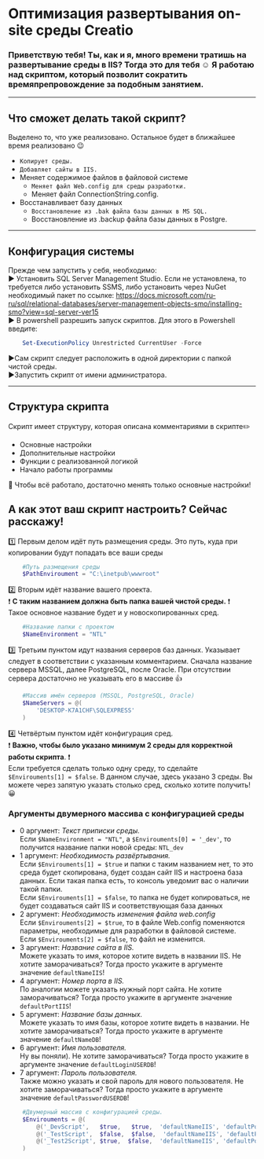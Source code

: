 # Оптимизация развертывания on-site среды Creatio

### Приветствую тебя! Ты, как и я, много времени тратишь на развертывание среды в IIS? Тогда это для тебя :relaxed: Я работаю над скриптом, который позволит сократить времяпрепровождение за подобным занятием. 
____
## Что сможет делать такой скрипт?
Выделено то, что уже реализовано. Остальное будет в ближайшее время реализовано :wink:
+ `Копирует среды.`
+ `Добавляет сайты в IIS.`
+ Меняет содержимое файлов в файловой системе
    + `Меняет файл Web.config для среды разработки.`
    + Меняет файл ConnectionString.config.
+ Восстанавливает базу данных
    + `Восстановление из .bak файла базы данных в MS SQL.`
    + Восстановление из .backup файла базы данных в Postgre.
____
## Конфигурация системы    
Прежде чем запустить у себя, необходимо:    
:arrow_forward: Установить SQL Server Management Studio. Если не установлена, то требуется либо установить SSMS, либо установить через NuGet необходимый пакет по ссылке: https://docs.microsoft.com/ru-ru/sql/relational-databases/server-management-objects-smo/installing-smo?view=sql-server-ver15     
:arrow_forward: В powershell разрешить запуск скриптов. Для этого в Powershell введите:

```powershell
    Set-ExecutionPolicy Unrestricted CurrentUser -Force
```
:arrow_forward:Сам скрипт следует расположить в одной директории с папкой чистой среды.    
:arrow_forward:Запустить скрипт от имени администратора.    
____
## Структура скрипта
Скрипт имеет структуру, которая описана комментариями в скрипте:pencil2:
+ Основные настройки
+ Дополнительные настройки
+ Функции с реализованной логикой
+ Начало работы программы

:speech_balloon: Чтобы всё работало, достаточно менять только основные настройки!
## А как этот ваш скрипт настроить? Сейчас расскажу!
:one: Первым делом идёт путь размещения среды. Это путь, куда при копировании будут попадать все ваши среды
```powershell
    #Путь размещения среды
    $PathEnviroument = "C:\inetpub\wwwroot"
```
:two: Вторым идёт название вашего проекта.  
:heavy_exclamation_mark: **С таким названием должна быть папка вашей чистой среды.** :heavy_exclamation_mark:   
Такое основное название будет и у новоскопированных сред.
```powershell
    #Название папки с проектом
    $NameEnvironment = "NTL"
```
:three: Третьим пунктом идут названия серверов баз данных. Указывает следует в соответствии с указанным комментарием. Сначала название сервера MSSQL, далее PostgreSQL, после Oracle. При отсутствии сервера достаточно не указывать его в массиве :thumbsup:
```powershell
    #Массив имён серверов (MSSQL, PostgreSQL, Oracle)
    $NameServers = @(
        'DESKTOP-K7A1CHF\SQLEXPRESS'
    )
```
:four: Четвёртым пунктом идёт конфигурация сред.   
:heavy_exclamation_mark: **Важно, чтобы было указано минимум 2 среды для корректной работы скрипта**. :heavy_exclamation_mark:    
Если требуется сделать только одну среду, то сделайте `$Envirouments[1] = $false`. В данном случае, здесь указано 3 среды. Вы можете через запятую указать столько сред, сколько хотите получить! :grinning:
### Аргументы двумерного массива с конфигурацией среды
+ 0 аргумент: *Текст приписки среды.*    
Если `$NameEnvironment = "NTL"`, а `$Envirouments[0] = '_dev'`, то получится название папки новой среды: `NTL_dev`
+ 1 аргумент: *Необходимость развёртывания.*    
Если `$Envirouments[1] = $true` и папки с таким названием нет, то это среда будет скопирована, будет создан сайт IIS и настроена база данных. Если такая папка есть, то консоль уведомит вас о наличии такой папки.     
Если `$Envirouments[1] = $false`, то папка не будет копироваться, не будет создаваться сайт IIS и соответствующая база данных
+ 2 аргумент: *Необходимость изменения файла web.config*    
Если `$Envirouments[2] = $true`, то в файле Web.config поменяются параметры, необходимые для разработки в файловой системе.    
Если `$Envirouments[2] = $false`, то файл не изменится.
+ 3 аргумент: *Название сайта в IIS.*    
Можете указать то имя, которое хотите видеть в названии IIS. Не хотите заморачиваться? Тогда просто укажите в аргументе значение `defaultNameIIS`!
+ 4 аргумент: *Номер порта в IIS.*    
По аналогии можете указать нужный порт сайта. Не хотите заморачиваться? Тогда просто укажите в аргументе значение `defaultPortIIS`!    
+ 5 аргумент: *Название базы данных.*    
Можете указать то имя базы, которое хотите видеть в названии. Не хотите заморачиваться? Тогда просто укажите в аргументе значение `defaultNameDB`!    
+ 6 аргумент: *Имя пользователя.*    
Ну вы поняли). Не хотите заморачиваться? Тогда просто укажите в аргументе значение `defaultLoginUSERDB`!    
+ 7 аргумент: *Пароль пользователя.*    
Также можно указать и свой пароль для нового пользователя. Не хотите заморачиваться? Тогда просто укажите в аргументе значение `defaultPasswordUSERDB`!   
```powershell
    #Двумерный массив с конфигурацией среды.
    $Envirouments = @(
        @('_DevScript',   $true,   $true,  'defaultNameIIS', 'defaultPortIIS', 'defaultNameDB', 'defaultLoginUSERDB', 'defaultPasswordUSERDB'),
        @('_TestScript',  $false,  $false,  'defaultNameIIS', 'defaultPortIIS', 'defaultNameDB', 'defaultLoginUSERDB', 'defaultPasswordUSERDB')
        @('_Test2Script', $true,  $false,  'defaultNameIIS', 'defaultPortIIS', 'defaultNameDB', 'defaultLoginUSERDB', 'defaultPasswordUSERDB')
    )
```
